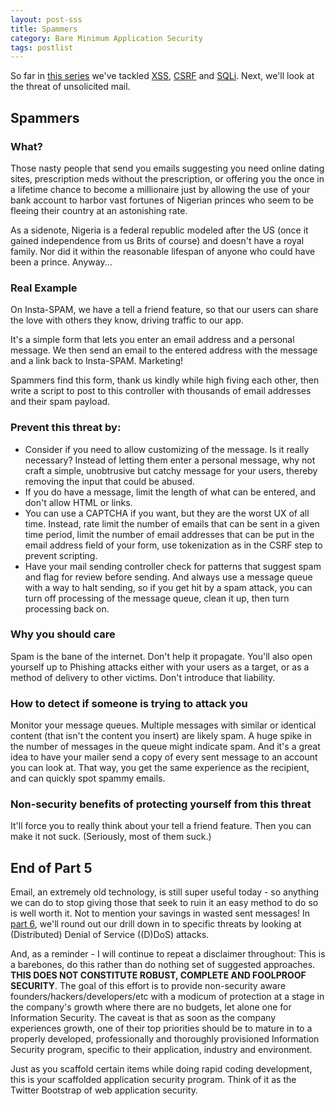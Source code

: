 ```yaml
---
layout: post-sss
title: Spammers
category: Bare Minimum Application Security
tags: postlist
---
```


So far in [this series](/startup-or-bare-minimum-security) we've
tackled [XSS](/startup-or-bare-minimum-security-part-2-xss),
[CSRF](/startup-or-bare-minimum-security-part-3-csrf) and
[SQLi](/startup-or-bare-minimum-security-part-4-sqli). Next, we'll
look at the threat of unsolicited mail.

Spammers
--------

### What?

Those nasty people that send you emails suggesting you need
online dating sites, prescription meds without the
prescription, or offering you the once in a lifetime
chance to become a millionaire just by allowing the use of
your bank account to harbor vast fortunes of Nigerian princes
who seem to be fleeing their country at an astonishing rate.

As a sidenote, Nigeria is a federal republic modeled after
the US (once it gained independence from us Brits of course)
and doesn't have a royal family. Nor did it within the
reasonable lifespan of anyone who could have been a prince.
Anyway...

### Real Example

On Insta-SPAM, we have a tell a friend feature, so that our
users can share the love with others they know, driving
traffic to our app.

It's a simple form that lets you enter an email address and
a personal message. We then send an email to the entered
address with the message and a link back to Insta-SPAM.
Marketing!

Spammers find this form, thank us kindly while high fiving
each other, then write a script to post to this controller
with thousands of email addresses and their spam payload.

### Prevent this threat by:
* Consider if you need to allow customizing of the message.
Is it really necessary? Instead of letting them enter a
personal message, why not craft a simple, unobtrusive but
catchy message for your users, thereby removing the input
that could be abused.
* If you do have a message, limit the length of what can be
entered, and don't allow HTML or links.
* You can use a CAPTCHA if you want, but they are the worst
UX of all time. Instead, rate limit the number of emails that
can be sent in a given time period, limit the number of email
addresses that can be put in the email address field of your
form, use tokenization as in the CSRF step to prevent scripting.
* Have your mail sending controller check for patterns that
suggest spam and flag for review before sending. And always
use a message queue with a way to halt sending, so if you
get hit by a spam attack, you can turn off processing of
the message queue, clean it up, then turn processing back on.

### Why you should care

Spam is the bane of the internet. Don't help it propagate.
You'll also open yourself up to Phishing attacks either
with your users as a target, or as a method of delivery
to other victims. Don't introduce that liability.

### How to detect if someone is trying to attack you

Monitor your message queues. Multiple messages with similar
or identical content (that isn't the content you insert) are
likely spam. A huge spike in the number of messages in the
queue might indicate spam. And it's a great idea to have
your mailer send a copy of every sent message to an account
you can look at. That way, you get the same experience as
the recipient, and can quickly spot spammy emails.

### Non-security benefits of protecting yourself from this threat

It'll force you to really think about your tell a friend
feature. Then you can make it not suck. (Seriously, most
of them suck.)

End of Part 5
-------------

Email, an extremely old technology, is still super useful today - so anything
we can do to stop giving those that seek to ruin it an easy method to do so
is well worth it. Not to mention your savings in wasted sent messages! In
[part 6](/startup-or-bare-minimum-security-part-6-ddos), we'll round out
our drill down in to specific threats by looking at (Distributed) Denial of
Service ((D)DoS) attacks.

And, as a reminder - I will continue to repeat a disclaimer throughout: This is a barebones, do this
rather than do nothing set of suggested approaches. **THIS DOES NOT CONSTITUTE
ROBUST, COMPLETE AND FOOLPROOF SECURITY**. The goal of this effort is to provide
non-security aware founders/hackers/developers/etc with a modicum of protection
at a stage in the company's growth where there are no budgets, let alone one
for Information Security. The caveat is that as soon as the company experiences
growth, one of their top priorities should be to mature in to a properly
developed, professionally and thoroughly provisioned Information Security
program, specific to their application, industry and environment.

Just as you scaffold certain items while doing rapid coding development, this
is your scaffolded application security program. Think of it as the Twitter
Bootstrap of web application security.
